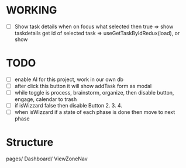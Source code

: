 # WORKING

- [ ] Show task details when on focus
what selected then true => show taskdetails
get id of selected task => useGetTaskByIdRedux(load), or show

# TODO

- [ ] enable AI for this project, work in our own db
- [ ] after click this button it will show addTask form as modal
- [ ] while toggle is process, brainstorm, organize, then disable button, engage, calendar to trash
- [ ] if isWizzard false then disable Button 2. 3. 4.
- [ ] when isWizzard if a state of each phase is done then move to next phase

# Structure
pages/
  Dashboard/
    ViewZoneNav<namespaceRedux>



